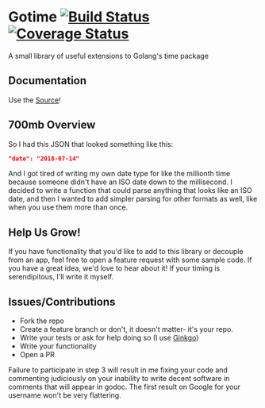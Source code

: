 # Gotime [![Build Status](https://travis-ci.org/onwsk8r/gotime.svg?branch=master)](https://travis-ci.org/onwsk8r/gotime) [![Coverage Status](https://coveralls.io/repos/github/onwsk8r/gotime/badge.svg?branch=master)](https://coveralls.io/github/onwsk8r/gotime?branch=master)

A small library of useful extensions to Golang's time package

## Documentation

Use the [Source](https://godoc.org/github.com/onwsk8r/gotime)!

## 700mb Overview
So I had this JSON that looked something like this:
```json
"date": "2018-07-14"
```
And I got tired of writing my own date type for like the millionth
time because someone didn't have an ISO date down to the millisecond.
I decided to write a function that could parse anything that looks like
an ISO date, and then I wanted to add simpler parsing for other formats
as well, like when you use them more than once.

## Help Us Grow!
If you have functionality that you'd like to add to this library or
decouple from an app, feel free to open a feature request with some
sample code. If you have a great idea, we'd love to hear about it!
If your timing is serendipitous, I'll write it myself.

## Issues/Contributions
- Fork the repo
- Create a feature branch or don't, it doesn't matter- it's your repo.
- Write your tests or ask for help doing so (I use [Ginkgo](https://onsi.github.io/ginkgo/))
- Write your functionality
- Open a PR

Failure to participate in step 3 will result in me fixing your code and
commenting judiciously on your inability to write decent software in
comments that will appear in godoc. The first result on Google for your
username won't be very flattering.
